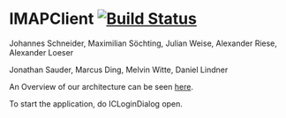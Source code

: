 # IMAPClient [![Build Status](https://travis-ci.org/HPI-SWA-Teaching/IMAPClient.svg?branch=master)](https://travis-ci.org/HPI-SWA-Teaching/IMAPClient)

Johannes Schneider, Maximilian Söchting, Julian Weise, Alexander Riese, Alexander Loeser

Jonathan Sauder, Marcus Ding, Melvin Witte, Daniel Lindner

An Overview of our architecture can be seen [here](https://drive.google.com/file/d/0B7DmQDOI4mJbdm0tTF9hMnVHV0U/view?usp=sharing). 

To start the application, do ICLoginDialog open. 
